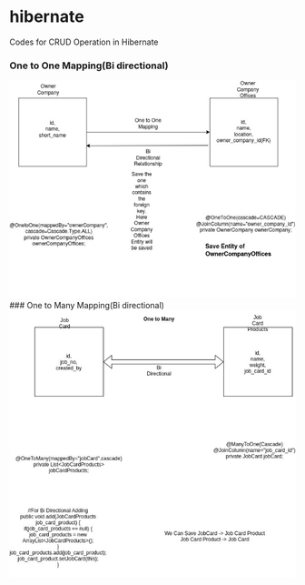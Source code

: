 # hibernate
Codes for CRUD Operation in Hibernate

### One to One Mapping(Bi directional)
<img src="images/OnetoOne.jpg" alt="OnetoOne" />
### One to Many Mapping(Bi directional)
<img src="images/OneToMany.jpg" alt="OneToMany" />
